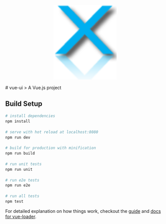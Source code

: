 <p align="center">
    <a href="https://github.com/junhwong/vue-ui">
        <img width="200" src="https://raw.githubusercontent.com/junhwong/vue-ui/master/logo.fw.png">
    </a>
</p>
# vue-ui
> A Vue.js project

## Build Setup

``` bash
# install dependencies
npm install

# serve with hot reload at localhost:8080
npm run dev

# build for production with minification
npm run build

# run unit tests
npm run unit

# run e2e tests
npm run e2e

# run all tests
npm test
```

For detailed explanation on how things work, checkout the [guide](http://vuejs-templates.github.io/webpack/) and [docs for vue-loader](http://vuejs.github.io/vue-loader).
